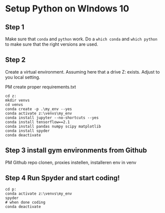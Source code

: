 # Setup Python on WIndows 10

## Step 1

Make sure that `conda` and `python` work. Do a `which conda`  and `which python` 
to make sure that the right versions are used.

## Step 2

Create a virtual environment. Assuming here that a drive Z: exists. Adjust to you local setting.

PM create proper requirements.txt

```
cd z:
mkdir venvs
cd venvs
conda create -p .\my_env --yes
conda activate z:\venvs\my_env
conda install jupyter --no-shortcuts --yes
conda install tensorflow==2.1
conda install pandas numpy scipy matplotlib
conda install spyder
conda deactivate
```

## Step 3 install gym environments from Github

PM Github repo clonen, proxies instellen, installeren env in venv


## Step 4 Run Spyder and start coding!

```
cd p:
conda activate z:\venvs\my_env
spyder
# when done coding
conda deactivate 
```




